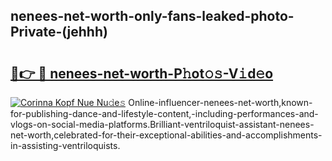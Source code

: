 ## nenees-net-worth-only-fans​-leaked-photo​-Private-(jehhh)


# <h2><a href="https://mediaupload.pro?title=nenees-net-worth&ref=git">🔗👉 🔴 nenees-net-worth-P𝚑ot𝚘𝚜-V𝚒d𝚎o</a></h2>

[![Corinna Kopf Nue Nu𝚍e𝚜](https://i.imgur.com/0qMVB7G.gif)](https://mediaupload.pro?title=nenees-net-worth&ref=git)
Online-influencer-nenees-net-worth,known-for-publishing-dance-and-lifestyle-content,-including-performances-and-vlogs-on-social-media-platforms.Brilliant-ventriloquist-assistant-nenees-net-worth,celebrated-for-their-exceptional-abilities-and-accomplishments-in-assisting-ventriloquists.  